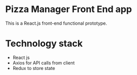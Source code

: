 # Pizza Manager Front End app

This is a React.js front-end functional prototype.

# Technology stack
- React js
- Axios for API calls from client
- Redux to store state 